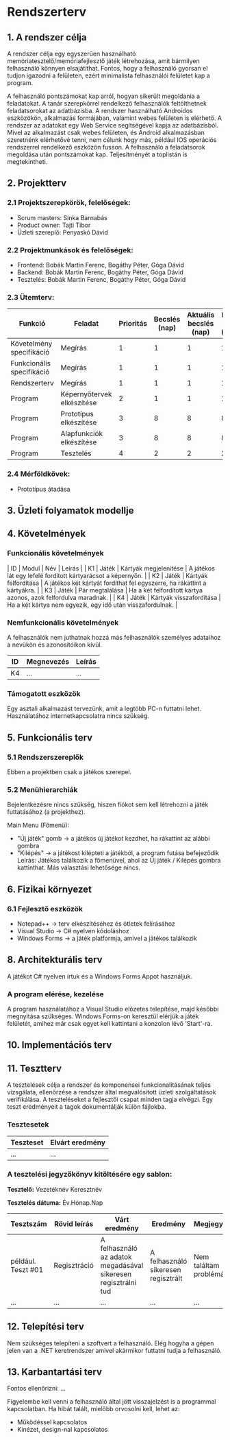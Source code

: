 # Rendszerterv
## 1. A rendszer célja

A rendszer célja egy egyszerűen használható memóriatesztelő/memóriafejlesztő játék létrehozása, amit bármilyen felhasználó könnyen elsajátíthat.
Fontos, hogy a felhasználó gyorsan el tudjon igazodni a felületen, ezért minimalista felhasználói felületet kap a program.

 A felhasználó pontszámokat kap
arról, hogyan sikerült megoldania a feladatokat.  A tanár szerepkörrel rendelkező felhasználók
feltölthetnek feladatsorokat az adatbázisba. A rendszer használható
Androidos eszközökön, alkalmazás formájában, valamint webes felületen is
elérhető. A rendszer az adatokat egy Web Service segítségével kapja az
adatbázisból. Mivel az alkalmazást csak webes felületen, és Android
alkalmazásban szeretnénk elérhetővé tenni, nem célunk hogy más, például
IOS operációs rendszerrel rendelkező eszközön fusson. A felhasználó a
feladatsorok megoldása után pontszámokat kap. Teljesítményét a toplistán is
megtekintheti.

## 2. Projektterv

### 2.1 Projektszerepkörök, felelőségek:
   * Scrum masters: Sinka Barnabás
   * Product owner: Tajti Tibor
   * Üzleti szereplő: Penyaskó Dávid
     
### 2.2 Projektmunkások és felelőségek:
   * Frontend:   Bobák Martin Ferenc, Bogáthy Péter, Góga Dávid 
   * Backend:    Bobák Martin Ferenc, Bogáthy Péter, Góga Dávid 
   * Tesztelés:  Bobák Martin Ferenc, Bogáthy Péter, Góga Dávid 
     
### 2.3 Ütemterv:

|Funkció                  | Feladat                                | Prioritás | Becslés (nap) | Aktuális becslés (nap) | Eltelt idő (nap) | Becsült idő (nap) |
|-------------------------|----------------------------------------|-----------|---------------|------------------------|------------------|---------------------|
|Követelmény specifikáció |Megírás                                 |         1 |             1 |                      1 |                1 |                   1 |             
|Funkcionális specifikáció|Megírás                                 |         1 |             1 |                      1 |                1 |                   1 |
|Rendszerterv             |Megírás                                 |         1 |             1 |                      1 |                1 |                   1 |
|Program                  |Képernyőtervek elkészítése              |         2 |             1 |                      1 |                1 |                   1 |
|Program                  |Prototípus elkészítése                  |         3 |             8 |                      8 |                8 |                   8 |
|Program                  |Alapfunkciók elkészítése                |         3 |             8 |                      8 |                8 |                   8 |
|Program                  |Tesztelés                               |         4 |             2 |                      2 |                2 |                   2 |

### 2.4 Mérföldkövek:
   * Prototípus átadása

## 3. Üzleti folyamatok modellje

## 4. Követelmények

### Funkcionális követelmények

| ID | Modul | Név | Leírás |
| K1 | Játék | Kártyák megjelenítése | A játékos lát egy lefelé fordított kártyarácsot a képernyőn. |
| K2 | Játék | Kártyák felfordítása | A játékos két kártyát fordíthat fel egyszerre, ha rákattint a kártyákra. |
| K3 | Játék | Pár megtalálása | Ha a két felfordított kártya azonos, azok felfordulva maradnak. |
| K4 | Játék | Kártyák visszafordítása | Ha a két kártya nem egyezik, egy idő után visszafordulnak. |

### Nemfunkcionális követelmények

A felhasználók nem juthatnak hozzá más felhasználók személyes adataihoz a
nevükön és azonosítóikon kívül.

| ID | Megnevezés | Leírás |
| --- | --- | --- |
| K4 | ... | ... |

### Támogatott eszközök

Egy asztali alkalmazást tervezünk, amit a legtöbb PC-n futtatni lehet. Használatához internetkapcsolatra nincs szükség.

## 5. Funkcionális terv

### 5.1 Rendszerszereplők

Ebben a projektben csak a játékos szerepel.

### 5.2 Menühierarchiák

Bejelentkezésre nincs szükség, hiszen fiókot sem kell létrehozni a játék futtatásához (a projekthez).

Main Menu (Főmenü):
- "Új játék" gomb -> a játékos új játékot kezdhet, ha rákattint az alábbi gombra
- "Kilépés" -> a játékost kilépteti a játékból, a program futása befejeződik
Leírás: Játékos találkozik a főmenüvel, ahol az Új játék / Kilépés gombra kattinthat. Más választási lehetősége nincs.

## 6. Fizikai környezet

### 6.1 Fejlesztő eszközök
- Notepad++ -> terv elkészítéséhez és ötletek felírásához 
- Visual Studio -> C# nyelven kódoláshoz
- Windows Forms -> a játék platformja, amivel a játékos találkozik 

## 8. Architekturális terv

A játékot C# nyelven írtuk és a Windows Forms Appot használjuk.

### A program elérése, kezelése
A program használatához a Visual Studio előzetes telepítése, majd későbbi megnyitása szükséges. Windows Forms-on keresztül elérjük a játék felületét, amihez már csak egyet kell kattintani a konzolon lévő 'Start'-ra. 

## 10. Implementációs terv

## 11. Tesztterv

A tesztelések célja a rendszer és komponensei funkcionalitásának teljes vizsgálata,
ellenőrzése a rendszer által megvalósított üzleti szolgáltatások verifikálása.
A teszteléseket a fejlesztői csapat minden tagja elvégzi.
Egy teszt eredményeit a tagok dokumentálják külön fájlokba.

### Tesztesetek

 | Teszteset | Elvárt eredmény | 
 |-----------|-----------------| 
 | ... | ... |

### A tesztelési jegyzőkönyv kitöltésére egy sablon:

**Tesztelő:** Vezetéknév Keresztnév

**Tesztelés dátuma:** Év.Hónap.Nap

Tesztszám | Rövid leírás | Várt eredmény | Eredmény | Megjegyzés
----------|--------------|---------------|----------|-----------
például. Teszt #01 | Regisztráció | A felhasználó az adatok megadásával sikeresen regisztrálni tud  | A felhasználó sikeresen regisztrált | Nem találtam problémát.
... | ... | ... | ... | ...

## 12. Telepítési terv

Nem szükséges telepíteni a szoftvert a felhasználó. Elég hogyha a gépen jelen van a .NET keretrendszer amivel akármikor futtatni tudja a felhasználó.

## 13. Karbantartási terv

Fontos ellenőrizni:
...

Figyelembe kell venni a felhasználó által jött visszajelzést is a programmal kapcsolatban.
Ha hibát talált, mielőbb orvosolni kell, lehet az:
*	Működéssel kapcsolatos
*	Kinézet, design-nal kapcsolatos
